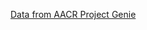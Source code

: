 [Data from AACR Project Genie](https://www.aacr.org/RESEARCH/RESEARCH/PAGES/AACR-PROJECT-GENIE-DATA.ASPX)
